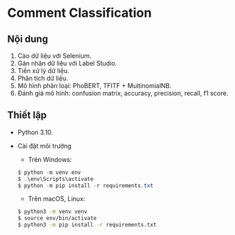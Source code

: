 # Comment Classification

## Nội dung

1. Cào dữ liệu với Selenium.
2. Gán nhãn dữ liệu với Label Studio.
3. Tiền xử lý dữ liệu.
4. Phân tích dữ liệu.
5. Mô hình phân loại: PhoBERT, TFITF + MultinomialNB.
6. Đánh giá mô hình: confusion matrix, accuracy, precision, recall, f1 score.

## Thiết lập

- Python 3.10.
- Cài đặt môi trường
  - Trên Windows:

  ```powershell
  $ python -m venv env
  $ .\env\Scripts\activate
  $ python -m pip install -r requirements.txt
  ```

  - Trên macOS, Linux:

  ```bash
  $ python3 -m venv venv
  $ source env/bin/activate
  $ python3 -m pip install -r requirements.txt
  ```
